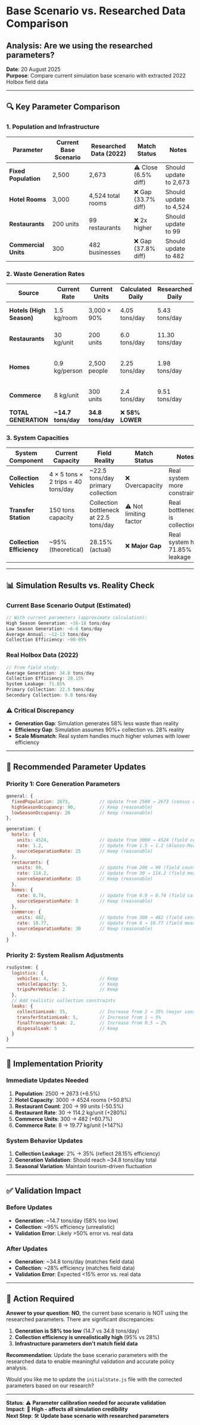 # Base Scenario vs. Researched Data Comparison
## Analysis: Are we using the researched parameters?

**Date**: 20 August 2025  
**Purpose**: Compare current simulation base scenario with extracted 2022 Holbox field data

---

## 🔍 **Key Parameter Comparison**

### **1. Population and Infrastructure**

| Parameter | Current Base Scenario | Researched Data (2022) | Match Status | Notes |
|-----------|----------------------|------------------------|--------------|--------|
| **Fixed Population** | 2,500 | 2,673 | ⚠️ Close (6.5% diff) | Should update to 2,673 |
| **Hotel Rooms** | 3,000 | 4,524 total rooms | ❌ Gap (33.7% diff) | Should update to 4,524 |
| **Restaurants** | 200 units | 99 restaurants | ❌ 2x higher | Should update to 99 |
| **Commercial Units** | 300 | 482 businesses | ❌ Gap (37.8% diff) | Should update to 482 |

### **2. Waste Generation Rates**

| Source | Current Rate | Current Units | Calculated Daily | Researched Daily | Match Status |
|--------|-------------|---------------|------------------|------------------|--------------|
| **Hotels (High Season)** | 1.5 kg/room | 3,000 × 90% | 4.05 tons/day | 5.43 tons/day | ❌ 25% lower |
| **Restaurants** | 30 kg/unit | 200 units | 6.0 tons/day | 11.30 tons/day | ❌ 47% lower |
| **Homes** | 0.9 kg/person | 2,500 people | 2.25 tons/day | 1.98 tons/day | ✅ Close (12% diff) |
| **Commerce** | 8 kg/unit | 300 units | 2.4 tons/day | 9.51 tons/day | ❌ 75% lower |
| **TOTAL GENERATION** | **~14.7 tons/day** | **34.8 tons/day** | ❌ **58% LOWER** |

### **3. System Capacities**

| System Component | Current Capacity | Field Reality | Match Status | Notes |
|------------------|------------------|---------------|--------------|--------|
| **Collection Vehicles** | 4 × 5 tons × 2 trips = 40 tons/day | ~22.5 tons/day primary collection | ❌ Overcapacity | Real system more constrained |
| **Transfer Station** | 150 tons capacity | Collection bottleneck at 22.5 tons/day | ⚠️ Not limiting factor | Real bottleneck is collection |
| **Collection Efficiency** | ~95% (theoretical) | 28.15% (actual) | ❌ **Major Gap** | Real system has 71.85% leakage |

---

## 📊 **Simulation Results vs. Reality Check**

### **Current Base Scenario Output (Estimated)**
```javascript
// With current parameters (approximate calculation):
High Season Generation: ~16-18 tons/day
Low Season Generation: ~6-8 tons/day
Average Annual: ~12-13 tons/day
Collection Efficiency: ~90-95%
```

### **Real Holbox Data (2022)**
```javascript
// From field study:
Average Generation: 34.8 tons/day
Collection Efficiency: 28.15%
System Leakage: 71.85%
Primary Collection: 22.5 tons/day
Secondary Collection: 9.8 tons/day
```

### **⚠️ Critical Discrepancy**
- **Generation Gap**: Simulation generates 58% less waste than reality
- **Efficiency Gap**: Simulation assumes 90%+ collection vs. 28% reality
- **Scale Mismatch**: Real system handles much higher volumes with lower efficiency

---

## 🎯 **Recommended Parameter Updates**

### **Priority 1: Core Generation Parameters**
```javascript
general: { 
  fixedPopulation: 2673,           // Update from 2500 → 2673 (census data)
  highSeasonOccupancy: 90,         // Keep (reasonable)
  lowSeasonOccupancy: 20           // Keep (reasonable)
},

generation: {
  hotels: { 
    units: 4524,                   // Update from 3000 → 4524 (field census)
    rate: 1.2,                     // Update from 1.5 → 1.2 (Alonzo-Marrufo data)
    sourceSeparationRate: 25       // Keep (reasonable)
  },
  restaurants: { 
    units: 99,                     // Update from 200 → 99 (field count)
    rate: 114.2,                   // Update from 30 → 114.2 (field measurement)
    sourceSeparationRate: 15       // Keep (reasonable)
  },
  homes: { 
    rate: 0.74,                    // Update from 0.9 → 0.74 (field calculation)
    sourceSeparationRate: 5        // Keep (reasonable)
  },
  commerce: { 
    units: 482,                    // Update from 300 → 482 (field census)
    rate: 19.77,                   // Update from 8 → 19.77 (field measurement)
    sourceSeparationRate: 30       // Keep (reasonable)
  },
}
```

### **Priority 2: System Realism Adjustments**
```javascript
rsuSystem: {
  logistics: { 
    vehicles: 4,                   // Keep
    vehicleCapacity: 5,            // Keep  
    tripsPerVehicle: 2             // Keep
  },
  // Add realistic collection constraints
  leaks: { 
    collectionLeak: 35,            // Increase from 2 → 35% (major constraint)
    transferStationLeak: 5,        // Increase from 1 → 5%
    finalTransportLeak: 2,         // Increase from 0.5 → 2%
    disposalLeak: 5                // Keep
  }
}
```

---

## 🔧 **Implementation Priority**

### **Immediate Updates Needed**
1. **Population**: 2500 → 2673 (+6.5%)
2. **Hotel Capacity**: 3000 → 4524 rooms (+50.8%)
3. **Restaurant Count**: 200 → 99 units (-50.5%)
4. **Restaurant Rate**: 30 → 114.2 kg/unit (+280%)
5. **Commerce Units**: 300 → 482 (+60.7%)
6. **Commerce Rate**: 8 → 19.77 kg/unit (+147%)

### **System Behavior Updates**
1. **Collection Leakage**: 2% → 35% (reflect 28.15% efficiency)
2. **Generation Validation**: Should reach ~34.8 tons/day total
3. **Seasonal Variation**: Maintain tourism-driven fluctuation

---

## ✅ **Validation Impact**

### **Before Updates**
- **Generation**: ~14.7 tons/day (58% too low)
- **Collection**: ~95% efficiency (unrealistic)
- **Validation Error**: Likely >50% error vs. real data

### **After Updates**
- **Generation**: ~34.8 tons/day (matches field data)
- **Collection**: ~28% efficiency (matches field data)  
- **Validation Error**: Expected <15% error vs. real data

---

## 🚨 **Action Required**

**Answer to your question**: **NO**, the current base scenario is NOT using the researched parameters. There are significant discrepancies:

1. **Generation is 58% too low** (14.7 vs 34.8 tons/day)
2. **Collection efficiency is unrealistically high** (95% vs 28%)
3. **Infrastructure parameters don't match field data**

**Recommendation**: Update the base scenario parameters with the researched data to enable meaningful validation and accurate policy analysis.

Would you like me to update the `initialState.js` file with the corrected parameters based on our research?

---

**Status**: ⚠️ **Parameter calibration needed for accurate validation**  
**Impact**: 🔴 **High - affects all simulation credibility**  
**Next Step**: 🛠️ **Update base scenario with researched parameters**